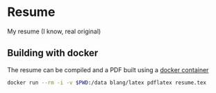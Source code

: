 # Resume

My resume (I know, real original)

## Building with docker

The resume can be compiled and a PDF built using a [docker
container](https://www.blang.io/posts/2015-04_docker-tooling-latex/)

```sh
docker run --rm -i -v $PWD:/data blang/latex pdflatex resume.tex
```
